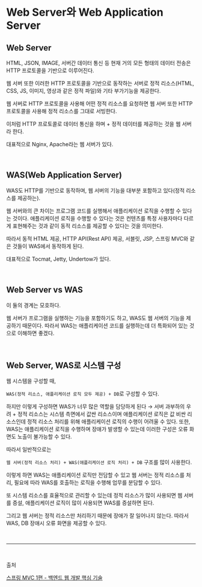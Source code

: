 # Web Server와 Web Application Server

## Web Server

HTML, JSON, IMAGE, 서버간 데이터 통신 등 현재 거의 모든 형태의 데이터 전송은 HTTP 프로토콜을 기반으로 이루어진다.

웹 서버 또한 이러한 HTTP 프로토콜을 기반으로 동작하는 서버로 정적 리소스(HTML, CSS, JS, 이미지, 영상과 같은 정적 파일)와 기타 부가기능을 제공한다.

웹 서버로 HTTP 프로토콜을 사용해 어떤 정적 리소스를 요청하면 웹 서버 또한 HTTP 프로토콜을 사용해 정적 리소스를 그대로 서빙한다.

이처럼 HTTP 프로토콜로 데이터 통신을 하며 + 정적 데이터를 제공하는 것을 웹 서버라 한다.

대표적으로 Nginx, Apache라는 웹 서버가 있다.

<br/>

## WAS(Web Application Server)

WAS도 HTTP를 기반으로 동작하며, 웹 서버의 기능을 대부분 포함하고 있다(정적 리소스를 제공하는).

웹 서버와의 큰 차이는 프로그램 코드를 실행해서 애플리케이션 로직을 수행할 수 있다는 것이다. 애플리케이션 로직을 수행할 수 있다는 것은 컨텐츠를 특정 사용자마다 다르게 표현해주는 것과 같이 동적 리소스를 제공할 수 있다는 것을 의미한다.

따라서 동적 HTML 제공, HTTP API(Rest API) 제공, 서블릿, JSP, 스프링 MVC와 같은 것들이 WAS에서 동작하게 된다. 

대표적으로 Tocmat, Jetty, Undertow가 있다.

<br/>

## Web Server vs WAS

이 둘의 경계는 모호하다. 

웹 서버가 프로그램을 실행하는 기능을 포함하기도 하고, WAS도 웹 서버의 기능을 제공하기 때문이다. 따라서 WAS는 애플리케이션 코드를 실행하는데 더 특화되어 있는 것으로 이해하면 좋겠다.

<br/>

## Web Server, WAS로 시스템 구성

웹 시스템을 구성할 때,

`WAS(정적 리소스, 애플리케이션 로직 모두 제공) + DB`로 구성할 수 있다.

하지만 이렇게 구성하면 WAS가 너무 많은 역할을 담당하게 된다 → 서버 과부하의 우려 + 정적 리소스는 시스템 측면에서 값싼 리소스이며 애플리케이션 로직은 값 비싼 리소스인데 정적 리소스 처리를 위해 애플리케이션 로직의 수행이 어려울 수 있다. 또한, WAS는 애플리케이션 로직을 수행하며 장애가 발생할 수 있는데 이러한 구성은 오류 화면도 노출이 불가능할 수 있다.

따라서 일반적으로는

`웹 서버(정적 리소스 처리) + WAS(애플리케이션 로직 처리) + DB` 구조를 많이 사용한다.

이렇게 하면 WAS는 애플리케이션 로직만 전담할 수 있고 웹 서버는 정적 리소스를 처리, 필요에 따라 WAS를 호출하는 로직을 수행해 업무를 분담할 수 있다.

또 시스템 리소스를 효율적으로 관리할 수 있는데 정적 리소스가 많이 사용되면 웹 서버를 증설, 애플리케이션 로직이 많이 사용되면 WAS를 증설하면 된다.

그리고 웹 서버는 정적 리소스만 처리하기 때문에 장애가 잘 일어나지 않는다. 따라서 WAS, DB 장애시 오류 화면을 제공할 수 있다.

<br/>

---

<br/>

출처

[스프링 MVC 1편 - 백엔드 웹 개발 핵심 기술](https://www.inflearn.com/course/%EC%8A%A4%ED%94%84%EB%A7%81-mvc-1/dashboard)